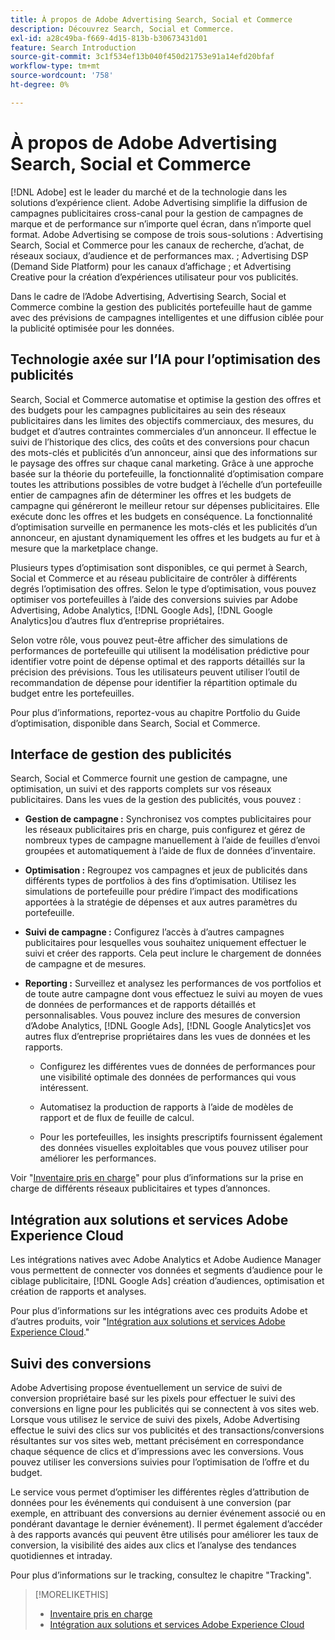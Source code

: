 ```yaml
---
title: À propos de Adobe Advertising Search, Social et Commerce
description: Découvrez Search, Social et Commerce.
exl-id: a28c49ba-f669-4d15-813b-b30673431d01
feature: Search Introduction
source-git-commit: 3c1f534ef13b040f450d21753e91a14efd20bfaf
workflow-type: tm+mt
source-wordcount: '758'
ht-degree: 0%

---
```


# À propos de Adobe Advertising Search, Social et Commerce

[!DNL Adobe] est le leader du marché et de la technologie dans les solutions d’expérience client. Adobe Advertising simplifie la diffusion de campagnes publicitaires cross-canal pour la gestion de campagnes de marque et de performance sur n’importe quel écran, dans n’importe quel format. Adobe Advertising se compose de trois sous-solutions : Advertising Search, Social et Commerce pour les canaux de recherche, d’achat, de réseaux sociaux, d’audience et de performances max. ; Advertising DSP (Demand Side Platform) pour les canaux d’affichage ; et Advertising Creative pour la création d’expériences utilisateur pour vos publicités.

Dans le cadre de l’Adobe Advertising, Advertising Search, Social et Commerce combine la gestion des publicités portefeuille haut de gamme avec des prévisions de campagnes intelligentes et une diffusion ciblée pour la publicité optimisée pour les données.

## Technologie axée sur l’IA pour l’optimisation des publicités

Search, Social et Commerce automatise et optimise la gestion des offres et des budgets pour les campagnes publicitaires au sein des réseaux publicitaires dans les limites des objectifs commerciaux, des mesures, du budget et d’autres contraintes commerciales d’un annonceur. Il effectue le suivi de l’historique des clics, des coûts et des conversions pour chacun des mots-clés et publicités d’un annonceur, ainsi que des informations sur le paysage des offres sur chaque canal marketing. Grâce à une approche basée sur la théorie du portefeuille, la fonctionnalité d’optimisation compare toutes les attributions possibles de votre budget à l’échelle d’un portefeuille entier de campagnes afin de déterminer les offres et les budgets de campagne qui généreront le meilleur retour sur dépenses publicitaires. Elle exécute donc les offres et les budgets en conséquence. La fonctionnalité d’optimisation surveille en permanence les mots-clés et les publicités d’un annonceur, en ajustant dynamiquement les offres et les budgets au fur et à mesure que la marketplace change.

Plusieurs types d’optimisation sont disponibles, ce qui permet à Search, Social et Commerce et au réseau publicitaire de contrôler à différents degrés l’optimisation des offres. Selon le type d’optimisation, vous pouvez optimiser vos portefeuilles à l’aide des conversions suivies par Adobe Advertising, Adobe Analytics, [!DNL Google Ads], [!DNL Google Analytics]ou d’autres flux d’entreprise propriétaires.

Selon votre rôle, vous pouvez peut-être afficher des simulations de performances de portefeuille qui utilisent la modélisation prédictive pour identifier votre point de dépense optimal et des rapports détaillés sur la précision des prévisions. Tous les utilisateurs peuvent utiliser l’outil de recommandation de dépense pour identifier la répartition optimale du budget entre les portefeuilles.

Pour plus d’informations, reportez-vous au chapitre Portfolio du Guide d’optimisation, disponible dans Search, Social et Commerce.

## Interface de gestion des publicités

Search, Social et Commerce fournit une gestion de campagne, une optimisation, un suivi et des rapports complets sur vos réseaux publicitaires. Dans les vues de la gestion des publicités, vous pouvez :

* **Gestion de campagne :**  Synchronisez vos comptes publicitaires pour les réseaux publicitaires pris en charge, puis configurez et gérez de nombreux types de campagne manuellement à l’aide de feuilles d’envoi groupées et automatiquement à l’aide de flux de données d’inventaire.

* **Optimisation :** Regroupez vos campagnes et jeux de publicités dans différents types de portfolios à des fins d’optimisation. Utilisez les simulations de portefeuille pour prédire l’impact des modifications apportées à la stratégie de dépenses et aux autres paramètres du portefeuille.

* **Suivi de campagne :** Configurez l’accès à d’autres campagnes publicitaires pour lesquelles vous souhaitez uniquement effectuer le suivi et créer des rapports. Cela peut inclure le chargement de données de campagne et de mesures.

* **Reporting :** Surveillez et analysez les performances de vos portfolios et de toute autre campagne dont vous effectuez le suivi au moyen de vues de données de performances et de rapports détaillés et personnalisables. Vous pouvez inclure des mesures de conversion d’Adobe Analytics, [!DNL Google Ads], [!DNL Google Analytics]et vos autres flux d’entreprise propriétaires dans les vues de données et les rapports.

   * Configurez les différentes vues de données de performances pour une visibilité optimale des données de performances qui vous intéressent.

   * Automatisez la production de rapports à l’aide de modèles de rapport et de flux de feuille de calcul.

   * Pour les portefeuilles, les insights prescriptifs fournissent également des données visuelles exploitables que vous pouvez utiliser pour améliorer les performances.

Voir &quot;[Inventaire pris en charge](/help/search-social-commerce/introduction/supported-inventory.md)&quot; pour plus d’informations sur la prise en charge de différents réseaux publicitaires et types d’annonces.

## Intégration aux solutions et services Adobe Experience Cloud

Les intégrations natives avec Adobe Analytics et Adobe Audience Manager vous permettent de connecter vos données et segments d’audience pour le ciblage publicitaire, [!DNL Google Ads] création d’audiences, optimisation et création de rapports et analyses.

Pour plus d’informations sur les intégrations avec ces produits Adobe et d’autres produits, voir &quot;[Intégration aux solutions et services Adobe Experience Cloud](/help/search-social-commerce/introduction/integrations.md).&quot;

## Suivi des conversions

Adobe Advertising propose éventuellement un service de suivi de conversion propriétaire basé sur les pixels pour effectuer le suivi des conversions en ligne pour les publicités qui se connectent à vos sites web. Lorsque vous utilisez le service de suivi des pixels, Adobe Advertising effectue le suivi des clics sur vos publicités et des transactions/conversions résultantes sur vos sites web, mettant précisément en correspondance chaque séquence de clics et d’impressions avec les conversions. Vous pouvez utiliser les conversions suivies pour l’optimisation de l’offre et du budget.

Le service vous permet d’optimiser les différentes règles d’attribution de données pour les événements qui conduisent à une conversion (par exemple, en attribuant des conversions au dernier événement associé ou en pondérant davantage le dernier événement). Il permet également d’accéder à des rapports avancés qui peuvent être utilisés pour améliorer les taux de conversion, la visibilité des aides aux clics et l’analyse des tendances quotidiennes et intraday.

Pour plus d’informations sur le tracking, consultez le chapitre &quot;Tracking&quot;.

>[!MORELIKETHIS]
>
>* [Inventaire pris en charge](supported-inventory.md)
>* [Intégration aux solutions et services Adobe Experience Cloud](integrations.md)
